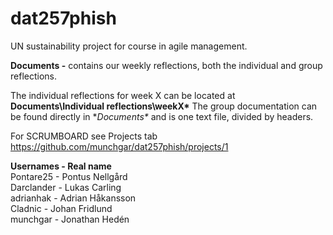 # dat257phish
UN sustainability project for course in agile management.

**Documents -** contains our weekly reflections, both the individual and group reflections.

The individual reflections for week X can be located at **Documents\Individual reflections\weekX\***
The group documentation can be found directly in **Documents\** and is one text file, divided by headers. 


For SCRUMBOARD see Projects tab https://github.com/munchgar/dat257phish/projects/1

**Usernames  - Real name**\
Pontare25  - Pontus Nellgård  
Darclander - Lukas Carling  
adrianhak  - Adrian Håkansson  
Cladnic    - Johan Fridlund  
munchgar   - Jonathan Hedén  

